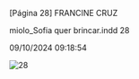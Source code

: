[Página 28]
FRANCINE CRUZ

miolo_Sofia quer brincar.indd 28

09/10/2024 09:18:54

![28](./img/page_028.jpg)

